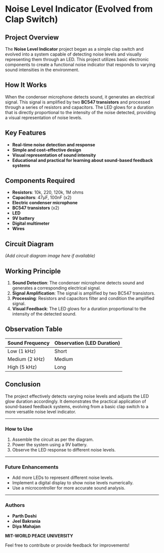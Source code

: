 # Noise Level Indicator (Evolved from Clap Switch)

## Project Overview
The **Noise Level Indicator** project began as a simple clap switch and evolved into a system capable of detecting noise levels and visually representing them through an LED. This project utilizes basic electronic components to create a functional noise indicator that responds to varying sound intensities in the environment.

## How It Works
When the condenser microphone detects sound, it generates an electrical signal. This signal is amplified by two **BC547 transistors** and processed through a series of resistors and capacitors. The LED glows for a duration that is directly proportional to the intensity of the noise detected, providing a visual representation of noise levels.

## Key Features
- **Real-time noise detection and response**  
- **Simple and cost-effective design**  
- **Visual representation of sound intensity**  
- **Educational and practical for learning about sound-based feedback systems**  

## Components Required
- **Resistors**: 10k, 220, 120k, 1M ohms  
- **Capacitors**: 47µF, 100nF (x2)  
- **Electric condenser microphone**  
- **BC547 transistors** (x2)  
- **LED**  
- **9V battery**  
- **Digital multimeter**  
- **Wires**  

## Circuit Diagram
*(Add circuit diagram image here if available)*

## Working Principle
1. **Sound Detection**: The condenser microphone detects sound and generates a corresponding electrical signal.
2. **Signal Amplification**: The signal is amplified by two BC547 transistors.
3. **Processing**: Resistors and capacitors filter and condition the amplified signal.
4. **Visual Feedback**: The LED glows for a duration proportional to the intensity of the detected sound.

## Observation Table
| Sound Frequency | Observation (LED Duration) |
|-----------------|----------------------------|
| Low (1 kHz)     | Short                      |
| Medium (2 kHz)  | Medium                     |
| High (5 kHz)    | Long                       |

## Conclusion
The project effectively detects varying noise levels and adjusts the LED glow duration accordingly. It demonstrates the practical application of sound-based feedback systems, evolving from a basic clap switch to a more versatile noise level indicator.

---
### How to Use
1. Assemble the circuit as per the diagram.
2. Power the system using a 9V battery.
3. Observe the LED response to different noise levels.

---
### Future Enhancements
- Add more LEDs to represent different noise levels.
- Implement a digital display to show noise levels numerically.
- Use a microcontroller for more accurate sound analysis.

---
### Authors
- **Parth Doshi**  
- **Jeel Bakrania**  
- **Diya Mahajan**  

**MIT-WORLD PEACE UNIVERSITY**  

Feel free to contribute or provide feedback for improvements!

